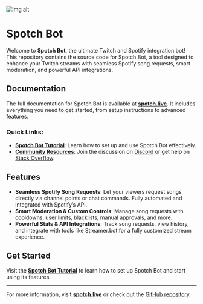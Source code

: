 ![img alt](/docs/static/logo-fullcolor-small.png)

# Spotch Bot

Welcome to **Spotch Bot**, the ultimate Twitch and Spotify integration bot! This repository contains the source code for Spotch Bot, a tool designed to enhance your Twitch streams with seamless Spotify song requests, smart moderation, and powerful API integrations.

## Documentation

The full documentation for Spotch Bot is available at **[spotch.live](https://spotch.live)**. It includes everything you need to get started, from setup instructions to advanced features.

### Quick Links:
- **[Spotch Bot Tutorial](https://spotch.live/docs/intro)**: Learn how to set up and use Spotch Bot effectively.
- **[Community Resources](https://spotch.live)**: Join the discussion on [Discord](https://discord.gg/Wcmsx7yju8) or get help on [Stack Overflow](https://stackoverflow.com/questions/tagged/spotchbot).

## Features

- **Seamless Spotify Song Requests**: Let your viewers request songs directly via channel points or chat commands. Fully automated and integrated with Spotify’s API.
- **Smart Moderation & Custom Controls**: Manage song requests with cooldowns, user limits, blacklists, manual approvals, and more.
- **Powerful Stats & API Integrations**: Track song requests, view history, and integrate with tools like Streamer.bot for a fully customized stream experience.

## Get Started

Visit the **[Spotch Bot Tutorial](https://spotch.live/docs/intro)** to learn how to set up Spotch Bot and start using its features.

---

For more information, visit **[spotch.live](https://spotch.live)** or check out the [GitHub repository](https://github.com/lvl13mage/spotify-bot2).